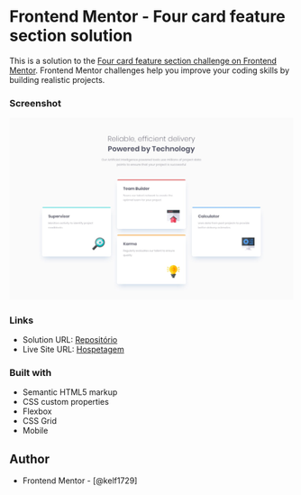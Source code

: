 # Frontend Mentor - Four card feature section solution

This is a solution to the [Four card feature section challenge on Frontend Mentor](https://www.frontendmentor.io/challenges/four-card-feature-section-weK1eFYK). Frontend Mentor challenges help you improve your coding skills by building realistic projects.

### Screenshot

![](/design/desktop-design.jpg)

### Links

- Solution URL: [Repositório](https://github.com/Kelf1729/Front_Mentor_fourcards.git)
- Live Site URL: [Hospetagem](https://kelf1729.github.io/Front_Mentor_fourcards/)

### Built with

- Semantic HTML5 markup
- CSS custom properties
- Flexbox
- CSS Grid
- Mobile

## Author

- Frontend Mentor - [@kelf1729]
